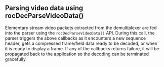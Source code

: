 ## Parsing video data using rocDecParseVideoData()

Elementary stream video packets extracted from the demultiplexer are fed into the parser using the `rocDecParseVideoData()` API. During this call, the parser triggers the above callbacks as it encounters a new sequence header, gets a compressed frame/field data ready to be decoded, or when it is ready to display a frame. If any of the callbacks returns failure, it will be propagated back to the application so the decoding can be terminated gracefully.
